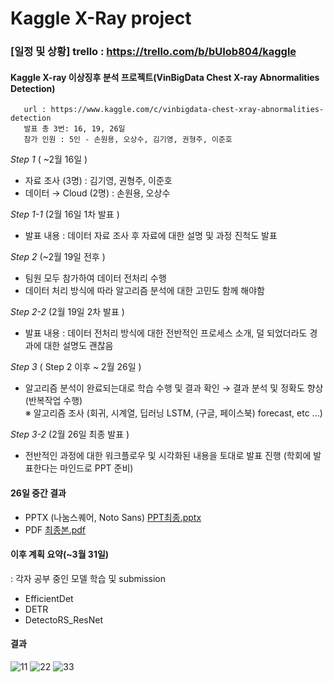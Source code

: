# Kaggle X-Ray project

### [일정 및 상황] trello : https://trello.com/b/bUIob804/kaggle  
    
#### Kaggle X-ray 이상징후 분석 프로젝트(VinBigData Chest X-ray Abnormalities Detection)   
       url : https://www.kaggle.com/c/vinbigdata-chest-xray-abnormalities-detection
       발표 총 3번: 16, 19, 26일   
       참가 인원 : 5인 - 손원용, 오상수, 김기영, 권형주, 이준호   
       
_Step 1_ ( ~2월 16일 )      
- 자료 조사 (3명) : 김기영, 권형주, 이준호   
- 데이터 → Cloud (2명) : 손원용, 오상수   

_Step 1-1_ (2월 16일 1차 발표 )   
- 발표 내용 : 데이터 자료 조사 후 자료에 대한 설명 및 과정 진척도 발표   

_Step 2_ (~2월 19일 전후 )   
- 팀원 모두 참가하여 데이터 전처리 수행   
- 데이터 처리 방식에 따라 알고리즘 분석에 대한 고민도 함께 해야함   

_Step 2-2_ (2월 19일 2차 발표 )   
- 발표 내용 : 데이터 전처리 방식에 대한 전반적인 프로세스 소개, 덜 되었더라도 경과에 대한 설명도 괜찮음   

_Step 3_ ( Step 2 이후 ~ 2월 26일 )   
- 알고리즘 분석이 완료되는대로 학습 수행 및 결과 확인 → 결과 분석 및 정확도 향상 (반복작업 수행)   
  ※ 알고리즘 조사 (회귀, 시계열, 딥러닝 LSTM, (구글, 페이스북) forecast, etc ...)   
  
_Step 3-2_ (2월 26일 최종 발표 )   
- 전반적인 과정에 대한 워크플로우 및 시각화된 내용을 토대로 발표 진행 (학회에 발표한다는 마인드로 PPT 준비)   

#### 26일 중간 결과
+ PPTX (나눔스퀘어, Noto Sans)
[PPT최종.pptx](https://github.com/HyungJoo-Kwon/project/blob/main/Kaggle%20X-Ray%20project/PPT%EC%B5%9C%EC%A2%85%EC%88%98%EC%A0%95%EB%B3%B8_210312.pptx)
+ PDF
[최종본.pdf](https://github.com/HyungJoo-Kwon/project/blob/main/Kaggle%20X-Ray%20project/%EC%B5%9C%EC%A2%85%EB%B3%B8.pdf)

#### 이후 계획 요약(~3월 31일)
  : 각자 공부 중인 모델 학습 및 submission
  + EfficientDet
  + DETR
  + DetectoRS_ResNet

#### 결과
![11](https://user-images.githubusercontent.com/73815944/109898600-e4995900-7cd7-11eb-8823-2935e0d0c259.png)
![22](https://user-images.githubusercontent.com/73815944/109898603-e531ef80-7cd7-11eb-8dab-3c109e37101b.png)
![33](https://user-images.githubusercontent.com/73815944/109898606-e5ca8600-7cd7-11eb-8dc6-bcbb6f4f2a46.png)
